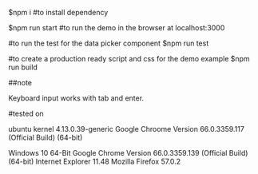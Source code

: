 

$npm i      #to install dependency

$npm run start  #to run the demo in the browser at localhost:3000

#to run the test for the data picker component
$npm run test  


#to create a production ready script and css for the demo example
$npm run build 


##note

Keyboard input works with tab and enter.


#tested on 

ubuntu kernel 4.13.0.39-generic
Google Chroome Version 66.0.3359.117 (Official Build) (64-bit)

Windows 10 64-Bit
Google Chrome  Version 66.0.3359.139 (Official Build) (64-bit)
Internet Explorer 11.48
Mozilla Firefox 57.0.2
